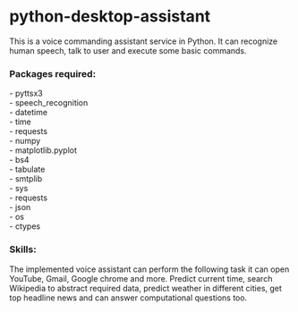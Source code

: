# python-desktop-assistant
This is a voice commanding assistant service in Python. It can recognize human speech, talk to user and execute some basic commands. <br>

<h3>Packages required:</h3>
- pyttsx3 <br>
- speech_recognition <br>
- datetime <br>
- time <br>
- requests <br>
- numpy <br>
- matplotlib.pyplot <br>
- bs4 <br>
- tabulate <br>
- smtplib <br>
- sys <br>
- requests <br>
- json <br>
- os <br>
- ctypes <br>

<h3>Skills:</h3>
The implemented voice assistant can perform the following task it can open YouTube, Gmail, Google chrome and more. Predict current time, search Wikipedia to abstract required data, predict weather in different cities, get top headline news and can answer computational questions too.
